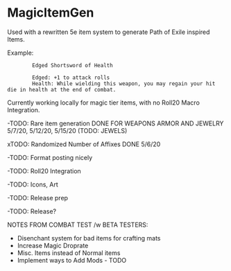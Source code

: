 # MagicItemGen
Used with a rewritten 5e item system to generate Path of Exile inspired Items.

Example:

            Edged Shortsword of Health
            
            Edged: +1 to attack rolls
            Health: While wielding this weapon, you may regain your hit die in health at the end of combat.


Currently working locally for magic tier items, with no Roll20 Macro Integration.

-TODO: Rare item generation DONE FOR WEAPONS ARMOR AND JEWELRY 5/7/20, 5/12/20, 5/15/20 (TODO: JEWELS)

xTODO: Randomized Number of Affixes DONE 5/6/20

-TODO: Format posting nicely 

-TODO: Roll20 Integration 

-TODO: Icons, Art

-TODO: Release prep

-TODO: Release?


NOTES FROM COMBAT TEST /w BETA TESTERS:

- Disenchant system for bad items for crafting mats
- Increase Magic Droprate
- Misc. Items instead of Normal items
- Implement ways to Add Mods - TODO
